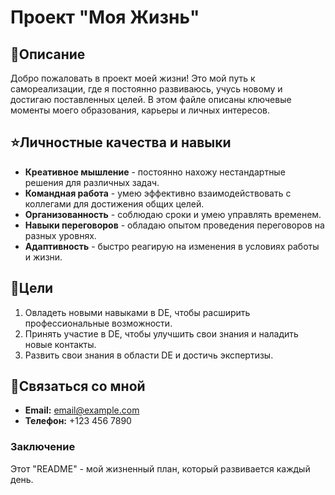 # Проект "Моя Жизнь"

## 📘Описание

Добро пожаловать в проект моей жизни! Это мой путь к самореализации, где я постоянно развиваюсь, учусь новому и достигаю поставленных целей. В этом файле описаны ключевые моменты моего образования, карьеры и личных интересов.


## ⭐Личностные качества и навыки

- **Креативное мышление** - постоянно нахожу нестандартные решения для различных задач.
- **Командная работа** - умею эффективно взаимодействовать с коллегами для достижения общих целей.
- **Организованность** - соблюдаю сроки и умею управлять временем.
- **Навыки переговоров** - обладаю опытом проведения переговоров на разных уровнях.
- **Адаптивность** - быстро реагирую на изменения в условиях работы и жизни.

## 📝Цели

1. Овладеть новыми навыками в DE, чтобы расширить профессиональные возможности.
2. Принять участие в DE, чтобы улучшить свои знания и наладить новые контакты.
3. Развить свои знания в области DE и достичь экспертизы.

## 📩Связаться со мной

- **Email:** <email@example.com>
- **Телефон:** +123 456 7890

### Заключение

Этот "README"  - мой жизненный план, который развивается каждый день.